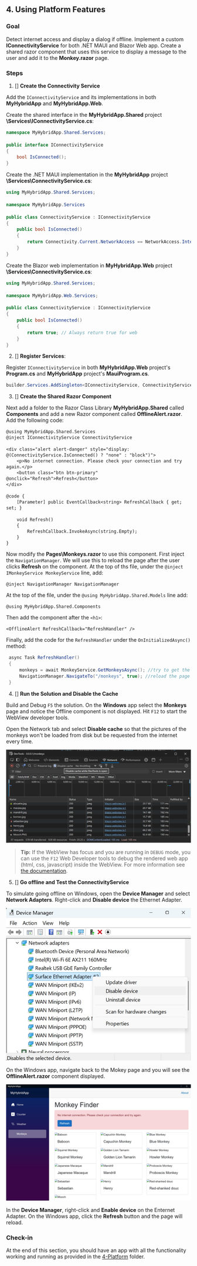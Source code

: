 ## 4. Using Platform Features

### Goal
Detect internet access and display a dialog if offline. Implement a custom **IConnectivityService** for both .NET MAUI and Blazor Web app. Create a shared razor component that uses this service to display a message to the user and add it to the **Monkey.razor** page.

### Steps
1. [] **Create the Connectivity Service**

Add the `IConnectivityService` and its implementations in both **MyHybridApp** and **MyHybridApp.Web**.

Create the shared interface in the **MyHybridApp.Shared** project **\Services\IConnectivityService.cs**:
```csharp
namespace MyHybridApp.Shared.Services;

public interface IConnectivityService
{
    bool IsConnected();
}
```

Create the .NET MAUI implementation in the **MyHybridApp** project **\Services\ConnectivityService.cs**:
```csharp
using MyHybridApp.Shared.Services;

namespace MyHybridApp.Services

public class ConnectivityService : IConnectivityService
{
    public bool IsConnected()
    {
        return Connectivity.Current.NetworkAccess == NetworkAccess.Internet;
    }
}
```

Create the Blazor web implementation in **MyHybridApp.Web** project **\Services\ConnectivityService.cs**:
```csharp
using MyHybridApp.Shared.Services;

namespace MyHybridApp.Web.Services;

public class ConnectivityService : IConnectivityService
{
    public bool IsConnected()
    {
        return true; // Always return true for web
    }
}
```

2. [] **Register Services**:  

Register `IConnectivityService` in both **MyHybridApp.Web** project's **Program.cs** and **MyHybridApp** project's **MauiProgram.cs**.

```csharp
builder.Services.AddSingleton<IConnectivityService, ConnectivityService>();
```

3. [] **Create the Shared Razor Component**

Next add a folder to the Razor Class Library **MyHybridApp.Shared** called **Components** and add a new Razor component called **OfflineAlert.razor**. Add the following code:

```razor
@using MyHybridApp.Shared.Services  
@inject IConnectivityService ConnectivityService

<div class="alert alert-danger" style="display: @(ConnectivityService.IsConnected() ? "none" : "block")">
    <p>No internet connection. Please check your connection and try again.</p>
    <button class="btn btn-primary" @onclick="Refresh">Refresh</button>
</div>

@code {
    [Parameter] public EventCallback<string> RefreshCallback { get; set; }
   
    void Refresh()
    {
        RefreshCallback.InvokeAsync(string.Empty); 
    }
}
```

Now modify the **Pages\Monkeys.razor** to use this component. First inject the `NavigationManager`. We will use this to reload the page after the user clicks **Refresh** on the component. At the top of ths file, under the `@inject IMonkeyService MonkeyService` line, add:

```razor
@inject NavigationManager NavigationManager
```

At the top of the file, under the `@using MyHybridApp.Shared.Models` line add:

```razor
@using MyHybridApp.Shared.Components
```

Then add the component after the `<h1>`:
```razor
<OfflineAlert RefreshCallback="RefreshHandler" />
```

Finally, add the code for the `RefreshHandler` under the `OnInitializedAsync()` method:

```csharp
 async Task RefreshHandler()
 {
     monkeys = await MonkeyService.GetMonkeysAsync(); //try to get the monkeys again
     NavigationManager.NavigateTo("/monkeys", true); //reload the page
 }
```

4. [] **Run the Solution and Disable the Cache**

Build and Debug `F5` the solution. On the **Windows** app select the **Monkeys** page and notice the Offline component is not displayed. Hit `F12` to start the WebView developer tools. 

Open the Network tab and select **Disable cache** so that the pictures of the monkeys won't be loaded from disk but be requested from the internet every time. 

![](./../images/WebDevTools.jpg)

>**Tip:** If the WebView has focus and you are running in `DEBUG` mode, you can use the `F12` Web Developer tools to debug the rendered web app (html, css, javascript) inside the WebView. For more information see [the documentation](https://learn.microsoft.com/aspnet/core/blazor/hybrid/developer-tools?view=aspnetcore-9.0&viewFallbackFrom=net-maui-9.0&pivots=android&toc=%2Fdotnet%2Fmaui%2Ftoc.json&bc=%2Fdotnet%2Fmaui%2Fbreadcrumb%2Ftoc.json).

5. [] **Go offline and Test the ConnectivityService**

To simulate going offline on Windows, open the **Device Manager** and select **Network Adapters**. Right-click and **Disable device** the Ethernet Adapter. 

![](./../images/DeviceManager.jpg)

On the Windows app, navigate back to the Mokey page and you will see the **OfflineAlert.razor** component displayed. 

![](./../images/OfflineAlert.jpg)

In the **Device Manager**, right-click and **Enable device** on the Enternet Adapter. On the Windows app, click the **Refresh** button and the page will reload. 

### Check-in

At the end of this section, you should have an app with all the functionality working and running as provided in the [4-Platform](../4-Platform/) folder.